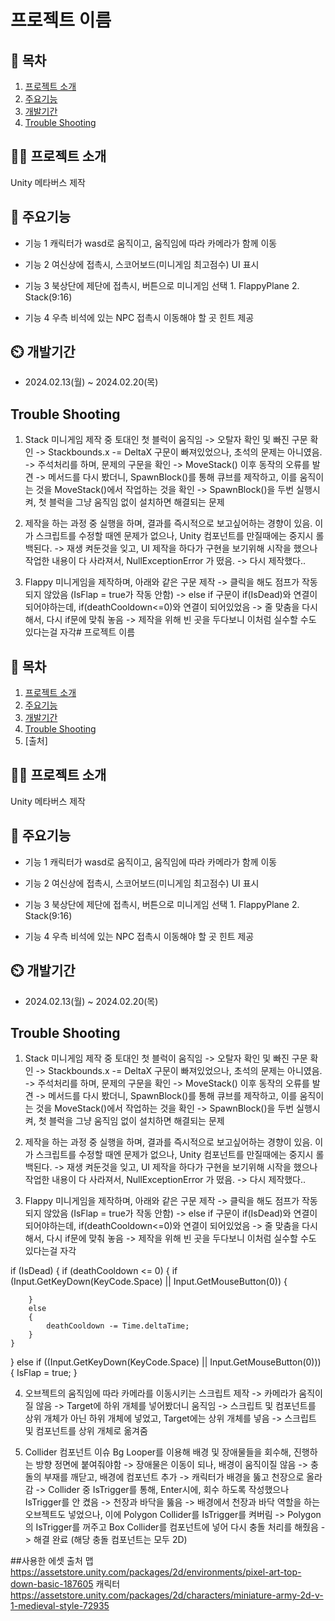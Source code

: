 # 프로젝트 이름

## 📖 목차
1. [프로젝트 소개](#프로젝트-소개)
2. [주요기능](#주요기능)
3. [개발기간](#개발기간)
4. [Trouble Shooting](#trouble-shooting)
    
## 👨‍🏫 프로젝트 소개
Unity 메타버스 제작


## 💜 주요기능

- 기능 1 캐릭터가 wasd로 움직이고, 움직임에 따라 카메라가 함께 이동

- 기능 2 여신상에 접촉시, 스코어보드(미니게임 최고점수) UI 표시

- 기능 3 북상단에 제단에 접촉시, 버튼으로 미니게임 선택 1. FlappyPlane 2. Stack(9:16)

- 기능 4 우측 비석에 있는 NPC 접촉시 이동해야 할 곳 힌트 제공


## ⏲️ 개발기간
- 2024.02.13(월) ~ 2024.02.20(목)

## Trouble Shooting
1. Stack 미니게임 제작 중 토대인 첫 블럭이 움직임
   -> 오탈자 확인 및 빠진 구문 확인 -> Stackbounds.x -= DeltaX 구문이 빠져있었으나, 초석의 문제는 아니였음.
   -> 주석처리를 하며, 문제의 구문을 확인 -> MoveStack() 이후 동작의 오류를 발견 -> 메서드를 다시 봤더니, SpawnBlock()를 통해 큐브를 제작하고, 이를 움직이는 것을 MoveStack()에서 작업하는 것을 확인 -> SpawnBlock()을 두번 실행시켜, 첫 블럭을 그냥 움직임 없이 설치하면 해결되는 문제

2. 제작을 하는 과정 중 실행을 하며, 결과를 즉시적으로 보고싶어하는 경향이 있음. 이가 스크립트를 수정할 때엔 문제가 없으나, Unity 컴포넌트를 만질때에는 중지시 롤백된다.
   -> 재생 켜둔것을 잊고, UI 제작을 하다가 구현을 보기위해 시작을 했으나 작업한 내용이 다 사라져서, NullExceptionError 가 떴음. -> 다시 제작했다..

3. Flappy 미니게임을 제작하며, 아래와 같은 구문 제작 -> 클릭을 해도 점프가 작동되지 않았음 (IsFlap = true가 작동 안함) -> else if 구문이 if(IsDead)와 연결이 되어야하는데, if(deathCooldown<=0)와 연결이 되어있었음 -> 줄 맞춤을 다시 해서, 다시 if문에 맞춰 놓음
   -> 제작을 위해 빈 곳을 두다보니 이처럼 실수할 수도 있다는걸 자각# 프로젝트 이름

## 📖 목차
1. [프로젝트 소개](#프로젝트-소개)
2. [주요기능](#주요기능)
3. [개발기간](#개발기간)
4. [Trouble Shooting](#trouble-shooting)
5. [출처]
   
## 👨‍🏫 프로젝트 소개
Unity 메타버스 제작


## 💜 주요기능

- 기능 1 캐릭터가 wasd로 움직이고, 움직임에 따라 카메라가 함께 이동

- 기능 2 여신상에 접촉시, 스코어보드(미니게임 최고점수) UI 표시

- 기능 3 북상단에 제단에 접촉시, 버튼으로 미니게임 선택 1. FlappyPlane 2. Stack(9:16)

- 기능 4 우측 비석에 있는 NPC 접촉시 이동해야 할 곳 힌트 제공


## ⏲️ 개발기간
- 2024.02.13(월) ~ 2024.02.20(목)

## Trouble Shooting
1. Stack 미니게임 제작 중 토대인 첫 블럭이 움직임
   -> 오탈자 확인 및 빠진 구문 확인 -> Stackbounds.x -= DeltaX 구문이 빠져있었으나, 초석의 문제는 아니였음.
   -> 주석처리를 하며, 문제의 구문을 확인 -> MoveStack() 이후 동작의 오류를 발견 -> 메서드를 다시 봤더니, SpawnBlock()를 통해 큐브를 제작하고, 이를 움직이는 것을 MoveStack()에서 작업하는 것을 확인 -> SpawnBlock()을 두번 실행시켜, 첫 블럭을 그냥 움직임 없이 설치하면 해결되는 문제

2. 제작을 하는 과정 중 실행을 하며, 결과를 즉시적으로 보고싶어하는 경향이 있음. 이가 스크립트를 수정할 때엔 문제가 없으나, Unity 컴포넌트를 만질때에는 중지시 롤백된다.
   -> 재생 켜둔것을 잊고, UI 제작을 하다가 구현을 보기위해 시작을 했으나 작업한 내용이 다 사라져서, NullExceptionError 가 떴음. -> 다시 제작했다..

3. Flappy 미니게임을 제작하며, 아래와 같은 구문 제작 -> 클릭을 해도 점프가 작동되지 않았음 (IsFlap = true가 작동 안함) -> else if 구문이 if(IsDead)와 연결이 되어야하는데, if(deathCooldown<=0)와 연결이 되어있었음 -> 줄 맞춤을 다시 해서, 다시 if문에 맞춰 놓음
   -> 제작을 위해 빈 곳을 두다보니 이처럼 실수할 수도 있다는걸 자각
   
 if (IsDead)
{
    if (deathCooldown <= 0)
    {
        if (Input.GetKeyDown(KeyCode.Space) || Input.GetMouseButton(0))
        {

        }
        else
        {
            deathCooldown -= Time.deltaTime;
        }
    }
}
else if ((Input.GetKeyDown(KeyCode.Space) || Input.GetMouseButton(0)))
{
    IsFlap = true;
}

4. 오브젝트의 움직임에 따라 카메라를 이동시키는 스크립트 제작 -> 카메라가 움직이질 않음 -> Target에 하위 개체를 넣어봤더니 움직임 -> 스크립트 및 컴포넌트를 상위 개체가 아닌 하위 개체에 넣었고, Target에는 상위 개체를 넣음 -> 스크립트 및 컴포넌트를 상위 개체로 옮겨줌    

5. Collider 컴포넌트 이슈
   Bg Looper를 이용해 배경 및 장애물들을 회수해, 진행하는 방향 정면에 붙여줘야함 -> 장애물은 이동이 되나, 배경이 움직이질 않음 -> 충돌의 부재를 깨닫고, 배경에 컴포넌트 추가 -> 캐릭터가 배경을 뚫고 천장으로 올라감 -> Collider 중 IsTrigger를 통해, Enter시에, 회수 하도록 작성했으나
   IsTrigger를 안 켰음 -> 천장과 바닥을 뚫음 -> 배경에서 천장과 바닥 역할을 하는 오브젝트도 넣었으나, 이에 Polygon Collider를 IsTrigger를 켜버림 -> Polygon의 IsTrigger를 꺼주고 Box Collider를 컴포넌트에 넣어 다시 충돌 처리를 해줬음 -> 해결 완료 (해당 충돌 컴포넌트는 모두 2D)

##사용한 에셋 출처
맵 https://assetstore.unity.com/packages/2d/environments/pixel-art-top-down-basic-187605
캐릭터 https://assetstore.unity.com/packages/2d/characters/miniature-army-2d-v-1-medieval-style-72935

